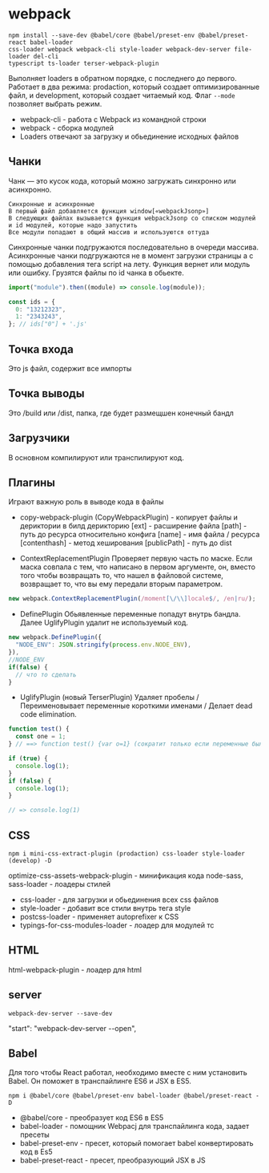# webpack

    npm install --save-dev @babel/core @babel/preset-env @babel/preset-react babel-loader
    css-loader webpack webpack-cli style-loader webpack-dev-server file-loader del-cli
    typescript ts-loader terser-webpack-plugin

Выполняет loaders в обратном порядке, с последнего до первого. Работает в два режима: prodaction, который создает оптимизированные файл, и development, который создает читаемый код. Флаг `--mode` позволяет выбрать режим.

- webpack-cli - работа с Webpack из командной строки
- webpack - сборка модулей
- Loaders отвечают за загрузку и обьединение исходных файлов

## Чанки

Чанк — это кусок кода, который можно загружать синхронно или асинхронно.

    Синхронные и асинхронные
    В первый файл добавляется функция window[«webpackJsonp»]
    В следующих файлах вызывается функция webpackJsonp со списком модулей и id модулей, которые надо запустить
    Все модули попадают в общий массив и используются оттуда

Синхронные чанки подгружаются последовательно в очереди массива.
Асинхронные чанки подгружаются не в момент загрузки страницы а с помощью добавления тега script на лету. Функция вернет или модуль или ошибку. Грузятся файлы по id чанка в обьектe.

```js
import("module").then((module) => console.log(module));

const ids = {
  0: "13212323",
  1: "2343243",
}; // ids["0"] + '.js'
```

## Точка входа

Это js файл, содержит все импорты

## Точка выводы

Это /build или /dist, папка, где будет размещшен конечный бандл

## Загрузчики

В основном компилируют или транспилируют код.

## Плагины

Играют важную роль в выводе кода в файлы

- copy-webpack-plugin (CopyWebpackPlugin) - копирует файлы и дериктории в билд дерикторию
  [ext] - расширение файла
  [path] - путь до ресурса относительно конфига
  [name] - имя файла / ресурса
  [contenthash] - метод хеширования
  [publicPath] - путь до dist

- ContextReplacementPlugin
  Проверяет первую часть по маске. Если маска совпала с тем, что написано в первом аргументе, он, вместо того чтобы возвращать то, что нашел в файловой системе, возвращает то, что вы ему передали вторым параметром.

```js
new webpack.ContextReplacementPlugin(/moment[\/\\]locale$/, /en|ru/);
```

- DefinePlugin
  Обьявленные переменные попадут внутрь бандла. Далее UglifyPlugin удалит не используемый код.

```js
new webpack.DefinePlugin({
  "NODE_ENV": JSON.stringify(process.env.NODE_ENV),
}),
//NODE_ENV
if(false) {
  // что то сделать
}
```

- UglifyPlugin (новый TerserPlugin)
  Удаляет пробелы / Переименовывает переменные короткими именами / Делает dead code elimination.

```js
function test() {
  const one = 1;
} // ==> function test() {var o=1} (сократит только если переменные были в текущем скоупе)

if (true) {
  console.log(1);
}
if (false) {
  console.log(1);
}

// => console.log(1)
```

## CSS

    npm i mini-css-extract-plugin (prodaction) css-loader style-loader (develop) -D

optimize-css-assets-webpack-plugin - минификация кода
node-sass, sass-loader - лоадеры стилей

- css-loader - для загрузки и обьединения всех css файлов
- style-loader - добавит все стили внутрь тега style
- postcss-loader - применяет autoprefixer к CSS
- typings-for-css-modules-loader - лоадер для модулей тс

## HTML

html-webpack-plugin - лоадер для html

## server

    webpack-dev-server --save-dev

"start": "webpack-dev-server --open",

## Babel

Для того чтобы React работал, необходимо вместе с ним установить Babel. Он поможет в транспайлинге ES6 и JSX в ES5.

    npm i @babel/core @babel/preset-env babel-loader @babel/preset-react -D

- @babel/core - преобразует код ES6 в ES5
- babel-loader - помощник Webpacj для транспайлинга кода, задает пресеты
- babel-preset-env - пресет, который помогает babel конвертировать код в Es5
- babel-preset-react - пресет, преобразующий JSX в JS
